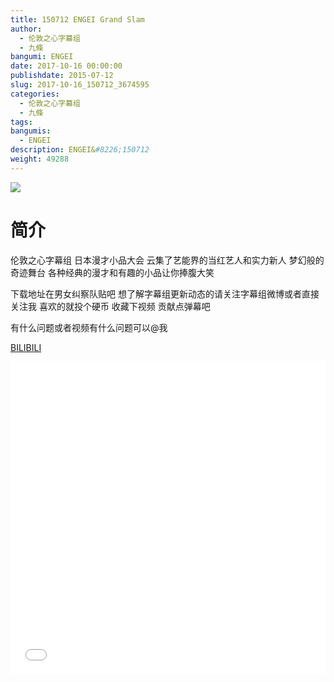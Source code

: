 ```yaml
---
title: 150712 ENGEI Grand Slam
author: 
  - 伦敦之心字幕组
  - 九條
bangumi: ENGEI
date: 2017-10-16 00:00:00
publishdate: 2015-07-12
slug: 2017-10-16_150712_3674595
categories: 
  - 伦敦之心字幕组
  - 九條
tags: 
bangumis: 
  - ENGEI
description: ENGEI&#8226;150712
weight: 49288
---
```


![](https://i.imgur.com/7AYPIsE.jpg)

# 简介  
伦敦之心字幕组 日本漫才小品大会 云集了艺能界的当红艺人和实力新人 梦幻般的奇迹舞台 各种经典的漫才和有趣的小品让你捧腹大笑 


下载地址在男女纠察队贴吧 想了解字幕组更新动态的请关注字幕组微博或者直接关注我 喜欢的就投个硬币 收藏下视频 贡献点弹幕吧


有什么问题或者视频有什么问题可以@我

  [BILIBILI](https://www.bilibili.com/video/av3674595/)


  <iframe src="//www.bilibili.com/html/html5player.html?cid=5881444&aid=3674595" width="100%" height="500" frameborder="0" allowfullscreen="allowfullscreen"></iframe>
